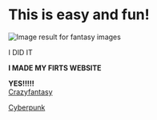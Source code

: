 <!doctype html>
  <html lang="en">
       <head>
           <meta charset="utf-8">
           <title>Welcome, Berenice Avalos's Website, CSP2</title>
       </head>
       <body>
           <h1>
               This is easy and fun!
          </h1>
          <img class="irc_mi" src="https://media.istockphoto.com/photos/fairy-tree-in-mystic-forest-picture-id502735520?k=6&amp;m=502735520&amp;s=612x612&amp;w=0&amp;h=kMaZWd25caV3bKU3kHnFhRoRXhcxjiChw6nhYCTLktI=" alt="Image result for fantasy images" onload="typeof google==='object'&amp;&amp;google.aft&amp;&amp;google.aft(this)">
      </body> 
  </html>
 <!DOCTYPE html>
<html>
<body background="http://www.kinyu-z.net/data/wallpapers/42/848087.jpg">
</body>
</html>
<!DOCTYPE html>
<html>
<body>

<p strong>I DID IT</strong></p>
   </p> <strong>I MADE MY FIRTS WEBSITE</strong><p></p>
        <strong> YES!!!!!</strong>

</body>
</html>
</div>
<div class="topnav"></div>
    <a href="https://berenice-avalos.github.io/CrazyFantasy/">Crazyfantasy</p>
    <a href="https://berenice-avalos.github.io/CyberPunk/">Cyberpunk</p>
    </div>
